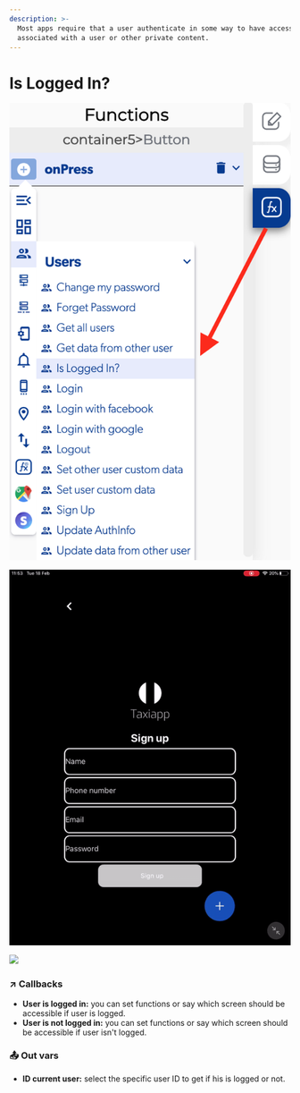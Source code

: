 ```yaml
---
description: >-
  Most apps require that a user authenticate in some way to have access to data
  associated with a user or other private content.
---
```


# Is Logged In?

![](../../../.gitbook/assets/captura-de-pantalla-2020-02-10-a-la-s-10.40.34.png)

![](../../../.gitbook/assets/ezgif.com-video-to-gif-3.gif)

![](../../../.gitbook/assets/ezgif.com-video-to-gif-15%20%281%29.gif)



### ↗ Callbacks <a id="entry-vars"></a>

* **User is logged in:** you can set functions or say which screen should be accessible if user is logged.
* **User is not logged in:** you can set functions or say which screen should be accessible if user isn't logged.

### 📤 Out vars <a id="entry-vars"></a>

* **ID current user:** select the specific user ID to get if his is logged or not.



